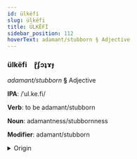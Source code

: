 ```yaml
---
id: ülkëfi
slug: ülkëfi
title: ÜLKËFİ
sidebar_position: 112
hoverText: adamant/stubborn § Adjective
---
```


### ülkëfi&emsp;<span kind="abugida">ɽ͊ʄɔʇɤɟ</span>

*adamant/stubborn* **§** Adjective

**IPA**: /ˈul.ke.fi/

**Verb**: to be adamant/stubborn

**Noun**: adamantness/stubbornness

**Modifier**: adamant/stubborn

<details>
    <summary>Origin</summary>
    Georgian ურყევი urq̇evi /urqʼevi/<br/>
    <em>Kartvelian Language Family</em>
</details>